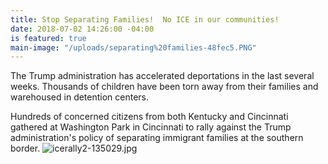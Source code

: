 ```yaml
---
title: Stop Separating Families!  No ICE in our communities!
date: 2018-07-02 14:26:00 -04:00
is featured: true
main-image: "/uploads/separating%20families-48fec5.PNG"
---
```


The Trump administration has accelerated deportations in the last several weeks. Thousands of children have been torn away from their families and warehoused in detention centers.

Hundreds of concerned citizens from both Kentucky and Cincinnati gathered at Washington Park in Cincinnati to rally against the Trump administration's policy of separating immigrant families at the southern border.
![icerally2-135029.jpg](/uploads/icerally2-135029.jpg)
